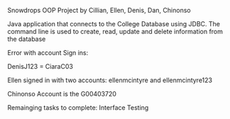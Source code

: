 Snowdrops OOP Project by Cillian, Ellen, Denis, Dan, Chinonso

Java application that connects to the College Database using JDBC. The command line is used to create, read, update and delete information from the database

Error with account Sign ins:

DenisJ123 = CiaraC03

Ellen signed in with two accounts: ellenmcintyre and ellenmcintyre123

Chinonso Account is the G00403720

Remainging tasks to complete:
Interface
Testing

